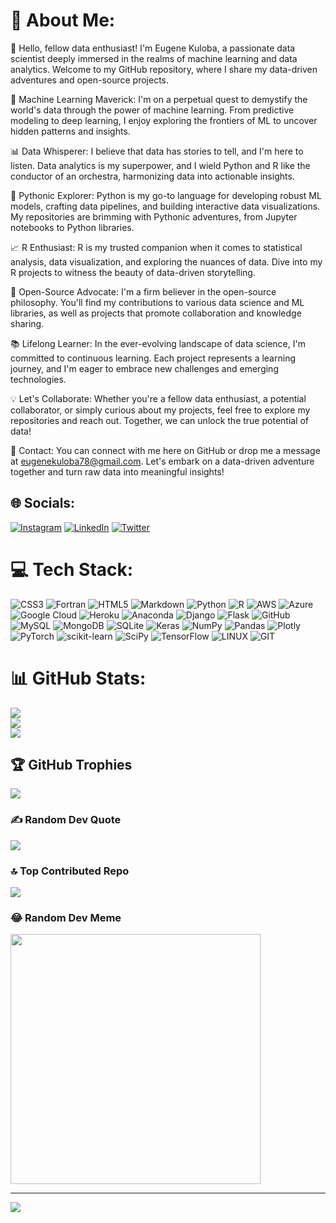 # 💫 About Me:
👋 Hello, fellow data enthusiast! I'm Eugene Kuloba, a passionate data scientist deeply immersed in the realms of machine learning and data analytics. Welcome to my GitHub repository, where I share my data-driven adventures and open-source projects.

🤖 Machine Learning Maverick: I'm on a perpetual quest to demystify the world's data through the power of machine learning. From predictive modeling to deep learning, I enjoy exploring the frontiers of ML to uncover hidden patterns and insights.

📊 Data Whisperer: I believe that data has stories to tell, and I'm here to listen. Data analytics is my superpower, and I wield Python and R like the conductor of an orchestra, harmonizing data into actionable insights.

🐍 Pythonic Explorer: Python is my go-to language for developing robust ML models, crafting data pipelines, and building interactive data visualizations. My repositories are brimming with Pythonic adventures, from Jupyter notebooks to Python libraries.

📈 R Enthusiast: R is my trusted companion when it comes to statistical analysis, data visualization, and exploring the nuances of data. Dive into my R projects to witness the beauty of data-driven storytelling.

🌟 Open-Source Advocate: I'm a firm believer in the open-source philosophy. You'll find my contributions to various data science and ML libraries, as well as projects that promote collaboration and knowledge sharing.

📚 Lifelong Learner: In the ever-evolving landscape of data science, I'm committed to continuous learning. Each project represents a learning journey, and I'm eager to embrace new challenges and emerging technologies.

💡 Let's Collaborate: Whether you're a fellow data enthusiast, a potential collaborator, or simply curious about my projects, feel free to explore my repositories and reach out. Together, we can unlock the true potential of data!

📧 Contact: You can connect with me here on GitHub or drop me a message at eugenekuloba78@gmail.com. Let's embark on a data-driven adventure together and turn raw data into meaningful insights!



## 🌐 Socials:
[![Instagram](https://img.shields.io/badge/Instagram-%23E4405F.svg?logo=Instagram&logoColor=white)](https://instagram.com/_._.eugene_._) [![LinkedIn](https://img.shields.io/badge/LinkedIn-%230077B5.svg?logo=linkedin&logoColor=white)](https://www.linkedin.com/in/eugene-kuloba-52625723a/) [![Twitter](https://img.shields.io/badge/Twitter-%231DA1F2.svg?logo=Twitter&logoColor=white)](https://twitter.com/Eugene46466240) 

# 💻 Tech Stack:
![CSS3](https://img.shields.io/badge/css3-%231572B6.svg?style=for-the-badge&logo=css3&logoColor=white) ![Fortran](https://img.shields.io/badge/Fortran-%23734F96.svg?style=for-the-badge&logo=fortran&logoColor=white) ![HTML5](https://img.shields.io/badge/html5-%23E34F26.svg?style=for-the-badge&logo=html5&logoColor=white) ![Markdown](https://img.shields.io/badge/markdown-%23000000.svg?style=for-the-badge&logo=markdown&logoColor=white) ![Python](https://img.shields.io/badge/python-3670A0?style=for-the-badge&logo=python&logoColor=ffdd54) ![R](https://img.shields.io/badge/r-%23276DC3.svg?style=for-the-badge&logo=r&logoColor=white) ![AWS](https://img.shields.io/badge/AWS-%23FF9900.svg?style=for-the-badge&logo=amazon-aws&logoColor=white) ![Azure](https://img.shields.io/badge/azure-%230072C6.svg?style=for-the-badge&logo=azure-devops&logoColor=white) ![Google Cloud](https://img.shields.io/badge/Google%20Cloud-%234285F4.svg?style=for-the-badge&logo=google-cloud&logoColor=white) ![Heroku](https://img.shields.io/badge/heroku-%23430098.svg?style=for-the-badge&logo=heroku&logoColor=white) ![Anaconda](https://img.shields.io/badge/Anaconda-%2344A833.svg?style=for-the-badge&logo=anaconda&logoColor=white) ![Django](https://img.shields.io/badge/django-%23092E20.svg?style=for-the-badge&logo=django&logoColor=white) ![Flask](https://img.shields.io/badge/flask-%23000.svg?style=for-the-badge&logo=flask&logoColor=white) ![GitHub](https://img.shields.io/badge/GitHub-%23121011.svg?style=for-the-badge&logo=github&logoColor=white) ![MySQL](https://img.shields.io/badge/mysql-%2300f.svg?style=for-the-badge&logo=mysql&logoColor=white) ![MongoDB](https://img.shields.io/badge/MongoDB-%234ea94b.svg?style=for-the-badge&logo=mongodb&logoColor=white) ![SQLite](https://img.shields.io/badge/sqlite-%2307405e.svg?style=for-the-badge&logo=sqlite&logoColor=white) ![Keras](https://img.shields.io/badge/Keras-%23D00000.svg?style=for-the-badge&logo=Keras&logoColor=white) ![NumPy](https://img.shields.io/badge/numpy-%23013243.svg?style=for-the-badge&logo=numpy&logoColor=white) ![Pandas](https://img.shields.io/badge/pandas-%23150458.svg?style=for-the-badge&logo=pandas&logoColor=white) ![Plotly](https://img.shields.io/badge/Plotly-%233F4F75.svg?style=for-the-badge&logo=plotly&logoColor=white) ![PyTorch](https://img.shields.io/badge/PyTorch-%23EE4C2C.svg?style=for-the-badge&logo=PyTorch&logoColor=white) ![scikit-learn](https://img.shields.io/badge/scikit--learn-%23F7931E.svg?style=for-the-badge&logo=scikit-learn&logoColor=white) ![SciPy](https://img.shields.io/badge/SciPy-%230C55A5.svg?style=for-the-badge&logo=scipy&logoColor=%white) ![TensorFlow](https://img.shields.io/badge/TensorFlow-%23FF6F00.svg?style=for-the-badge&logo=TensorFlow&logoColor=white) ![LINUX](https://img.shields.io/badge/Linux-FCC624?style=for-the-badge&logo=linux&logoColor=black) ![GIT](https://img.shields.io/badge/Git-fc6d26?style=for-the-badge&logo=git&logoColor=white)
# 📊 GitHub Stats:
![](https://github-readme-stats.vercel.app/api?username=eugenekuloba&theme=default&hide_border=false&include_all_commits=false&count_private=false)<br/>
![](https://github-readme-streak-stats.herokuapp.com/?user=eugenekuloba&theme=default&hide_border=false)<br/>
![](https://github-readme-stats.vercel.app/api/top-langs/?username=eugenekuloba&theme=default&hide_border=false&include_all_commits=false&count_private=false&layout=compact)

## 🏆 GitHub Trophies
![](https://github-profile-trophy.vercel.app/?username=eugenekuloba&theme=radical&no-frame=false&no-bg=false&margin-w=4)

### ✍️ Random Dev Quote
![](https://quotes-github-readme.vercel.app/api?type=vetical&theme=light)

### 🔝 Top Contributed Repo
![](https://github-contributor-stats.vercel.app/api?username=eugenekuloba&limit=5&theme=flat&combine_all_yearly_contributions=true)

### 😂 Random Dev Meme
<img src='https://randommeme-five.vercel.app/' style="height: 400px;"/>

---
[![](https://visitcount.itsvg.in/api?id=eugenekuloba&icon=0&color=0)](https://visitcount.itsvg.in)

<!-- Proudly created with GPRM ( https://gprm.itsvg.in ) -->
